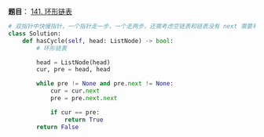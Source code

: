 **题目**：
<a href="https://leetcode-cn.com/problems/linked-list-cycle/" target="_blank">141. 环形链表</a>

```python
# 双指针中快慢指针，一个指针走一步，一个走两步，还需考虑空链表和链表没有 next 需要判断一下才能循环
class Solution:
    def hasCycle(self, head: ListNode) -> bool:
        # 环形链表

        head = ListNode(head)
        cur, pre = head, head

        while pre != None and pre.next != None:
            cur = cur.next
            pre = pre.next.next

            if cur == pre:
                return True
        return False
```

